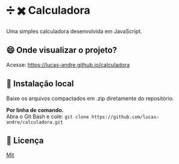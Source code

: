 # ➗ ✖️ Calculadora

Uma simples calculadora desenvolvida em JavaScript.  

## 😄 Onde visualizar o projeto?

Acesse: https://lucas-andre.github.io/calculadora  

## 📂 Instalação local 
Baixe os arquivos compactados em .zip diretamente do repositório.  

**Por linha de comando.**  
Abra o Git Bash e cole: `git clone https://github.com/lucas-andre/calculadora.git`  

## 📃 Licença 

[Mit](https://choosealicense.com/licenses/mit/)
